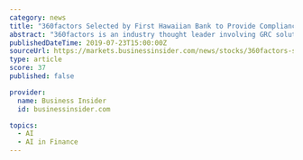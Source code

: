 ```yaml
---
category: news
title: "360factors Selected by First Hawaiian Bank to Provide Compliance and Risk Management Solutions"
abstract: "360factors is an industry thought leader involving GRC solutions, pioneering the use of artificial intelligence to empower companies to manage compliance and risk. First Hawaiian Bank continuously ..."
publishedDateTime: 2019-07-23T15:00:00Z
sourceUrl: https://markets.businessinsider.com/news/stocks/360factors-selected-by-first-hawaiian-bank-to-provide-compliance-and-risk-management-solutions-1028377018
type: article
score: 37
published: false

provider:
  name: Business Insider
  id: businessinsider.com

topics:
  - AI
  - AI in Finance
---
```

